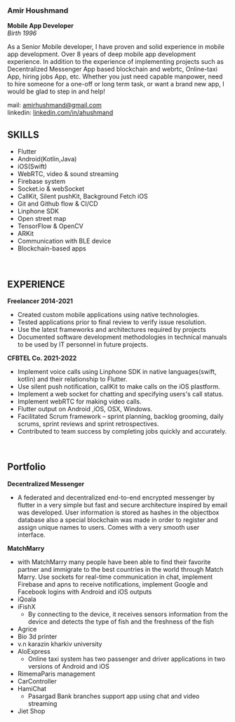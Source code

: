 
### Amir Houshmand
<b>Mobile App Developer</b>
<br>
<i>Birth 1996</i>

As a Senior Mobile developer, I have proven and solid
experience in mobile app development. Over 8 years of
deep mobile app development experience.
In addition to the experience of implementing projects such as Decentralized Messenger App based blockchain and webrtc, Online-taxi App, hiring jobs App, etc.
Whether you just need capable manpower, need to hire
someone for a one-off or long term task, or want a brand
new app, I would be glad to step in and help!

mail: [amirhushmand@gmail.com](mailto:amirhushmand@gmail.com)
<br>
linkedin: [linkedin.com/in/ahushmand](https://linkedin.com/in/ahushmand)
<br>



## SKILLS
- Flutter
- Android(Kotlin,Java)
- iOS(Swift)
- WebRTC, video & sound streaming
- Firebase system
- Socket.io & webSocket
- CallKit, Silent pushKit, Background Fetch iOS
- Git and Github flow & CI/CD
- Linphone SDK 
- Open street map
- TensorFlow & OpenCV
- ARKit
- Communication with BLE device
- Blockchain-based apps

<br>

## EXPERIENCE
<b>Freelancer 2014-2021</b>
- Created custom mobile applications using native technologies.
- Tested applications prior to final review to verify issue resolution.
- Use the latest frameworks and architectures required by projects
- Documented software development methodologies in technical manuals to be used by IT personnel in future projects.


<b>CFBTEL Co. 2021-2022</b>
- Implement voice calls using Linphone SDK in native languages(swift, kotlin) and their relationship to Flutter.
- Use silent push notification, callKit to make calls on the iOS plastform.
- Implement a web socket for chatting and specifying users's call status.
- Implement webRTC for making video calls.
- Flutter output on Android ,iOS, OSX, Windows.
- Facilitated Scrum framework – sprint planning, backlog grooming, daily scrums, sprint reviews and sprint retrospectives.
- Contributed to team success by completing jobs quickly and accurately.

<br>


## Portfolio

<b>Decentralized Messenger</b>
- A federated and decentralized end-to-end encrypted messenger by flutter in a very simple but fast and secure architecture inspired by email was developed.
User information is stored as hashes in the objectbox database also a special blockchain was made in order to register and assign unique names to users. Comes with a very smooth user interface.

<b>MatchMarry</b>
- with MatchMarry many people have been able to find their favorite partner and immigrate to the best countries in the world through Match Marry. Use sockets for real-time communication in chat, implement Firebase and apns to receive notifications, implement Google and Facebook logins with Android and iOS outputs
- iQoala
- iFishX
  - By connecting to the device, it receives sensors information from the device and detects the type of fish and the freshness of the fish
- Agrice
- Bio 3d printer
- v.n karazin kharkiv university
- AloExpress
  - Online taxi system has two passenger and driver applications in two versions of Android and iOS
- RimemaParis management
- CarController
- HamiChat
  - Pasargad Bank branches support app using chat and video streaming
- Jiet Shop

